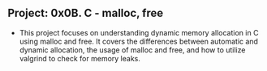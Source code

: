 ## Project: 0x0B. C - malloc, free

- This project focuses on understanding dynamic memory allocation in C using malloc and free. It covers the differences between automatic and dynamic allocation, the usage of malloc and free, and how to utilize valgrind to check for memory leaks.
